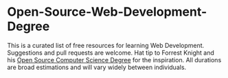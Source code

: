 # Open-Source-Web-Development-Degree
This is a curated list of free resources for learning Web Development. Suggestions and pull requests are welcome. Hat tip to Forrest Knight and his [Open Source Computer Science Degree](https://www.youtube.com/watch?v=NyOvFSP_IpQ) for the inspiration. All durations are broad estimations and will vary widely between individuals.
